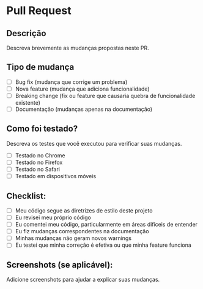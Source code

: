 # Pull Request

## Descrição
Descreva brevemente as mudanças propostas neste PR.

## Tipo de mudança
- [ ] Bug fix (mudança que corrige um problema)
- [ ] Nova feature (mudança que adiciona funcionalidade)
- [ ] Breaking change (fix ou feature que causaria quebra de funcionalidade existente)
- [ ] Documentação (mudanças apenas na documentação)

## Como foi testado?
Descreva os testes que você executou para verificar suas mudanças.

- [ ] Testado no Chrome
- [ ] Testado no Firefox
- [ ] Testado no Safari
- [ ] Testado em dispositivos móveis

## Checklist:
- [ ] Meu código segue as diretrizes de estilo deste projeto
- [ ] Eu revisei meu próprio código
- [ ] Eu comentei meu código, particularmente em áreas difíceis de entender
- [ ] Eu fiz mudanças correspondentes na documentação
- [ ] Minhas mudanças não geram novos warnings
- [ ] Eu testei que minha correção é efetiva ou que minha feature funciona

## Screenshots (se aplicável):
Adicione screenshots para ajudar a explicar suas mudanças.
